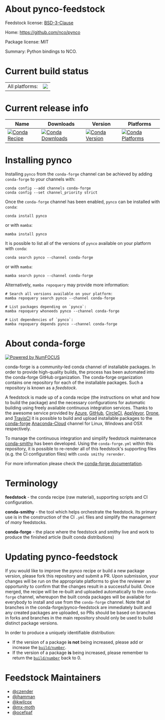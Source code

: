 About pynco-feedstock
=====================

Feedstock license: [BSD-3-Clause](https://github.com/conda-forge/pynco-feedstock/blob/main/LICENSE.txt)

Home: https://github.com/nco/pynco

Package license: MIT

Summary: Python bindings to NCO.

Current build status
====================


<table><tr><td>All platforms:</td>
    <td>
      <a href="https://dev.azure.com/conda-forge/feedstock-builds/_build/latest?definitionId=4720&branchName=main">
        <img src="https://dev.azure.com/conda-forge/feedstock-builds/_apis/build/status/pynco-feedstock?branchName=main">
      </a>
    </td>
  </tr>
</table>

Current release info
====================

| Name | Downloads | Version | Platforms |
| --- | --- | --- | --- |
| [![Conda Recipe](https://img.shields.io/badge/recipe-pynco-green.svg)](https://anaconda.org/conda-forge/pynco) | [![Conda Downloads](https://img.shields.io/conda/dn/conda-forge/pynco.svg)](https://anaconda.org/conda-forge/pynco) | [![Conda Version](https://img.shields.io/conda/vn/conda-forge/pynco.svg)](https://anaconda.org/conda-forge/pynco) | [![Conda Platforms](https://img.shields.io/conda/pn/conda-forge/pynco.svg)](https://anaconda.org/conda-forge/pynco) |

Installing pynco
================

Installing `pynco` from the `conda-forge` channel can be achieved by adding `conda-forge` to your channels with:

```
conda config --add channels conda-forge
conda config --set channel_priority strict
```

Once the `conda-forge` channel has been enabled, `pynco` can be installed with `conda`:

```
conda install pynco
```

or with `mamba`:

```
mamba install pynco
```

It is possible to list all of the versions of `pynco` available on your platform with `conda`:

```
conda search pynco --channel conda-forge
```

or with `mamba`:

```
mamba search pynco --channel conda-forge
```

Alternatively, `mamba repoquery` may provide more information:

```
# Search all versions available on your platform:
mamba repoquery search pynco --channel conda-forge

# List packages depending on `pynco`:
mamba repoquery whoneeds pynco --channel conda-forge

# List dependencies of `pynco`:
mamba repoquery depends pynco --channel conda-forge
```


About conda-forge
=================

[![Powered by
NumFOCUS](https://img.shields.io/badge/powered%20by-NumFOCUS-orange.svg?style=flat&colorA=E1523D&colorB=007D8A)](https://numfocus.org)

conda-forge is a community-led conda channel of installable packages.
In order to provide high-quality builds, the process has been automated into the
conda-forge GitHub organization. The conda-forge organization contains one repository
for each of the installable packages. Such a repository is known as a *feedstock*.

A feedstock is made up of a conda recipe (the instructions on what and how to build
the package) and the necessary configurations for automatic building using freely
available continuous integration services. Thanks to the awesome service provided by
[Azure](https://azure.microsoft.com/en-us/services/devops/), [GitHub](https://github.com/),
[CircleCI](https://circleci.com/), [AppVeyor](https://www.appveyor.com/),
[Drone](https://cloud.drone.io/welcome), and [TravisCI](https://travis-ci.com/)
it is possible to build and upload installable packages to the
[conda-forge](https://anaconda.org/conda-forge) [Anaconda-Cloud](https://anaconda.org/)
channel for Linux, Windows and OSX respectively.

To manage the continuous integration and simplify feedstock maintenance
[conda-smithy](https://github.com/conda-forge/conda-smithy) has been developed.
Using the ``conda-forge.yml`` within this repository, it is possible to re-render all of
this feedstock's supporting files (e.g. the CI configuration files) with ``conda smithy rerender``.

For more information please check the [conda-forge documentation](https://conda-forge.org/docs/).

Terminology
===========

**feedstock** - the conda recipe (raw material), supporting scripts and CI configuration.

**conda-smithy** - the tool which helps orchestrate the feedstock.
                   Its primary use is in the construction of the CI ``.yml`` files
                   and simplify the management of *many* feedstocks.

**conda-forge** - the place where the feedstock and smithy live and work to
                  produce the finished article (built conda distributions)


Updating pynco-feedstock
========================

If you would like to improve the pynco recipe or build a new
package version, please fork this repository and submit a PR. Upon submission,
your changes will be run on the appropriate platforms to give the reviewer an
opportunity to confirm that the changes result in a successful build. Once
merged, the recipe will be re-built and uploaded automatically to the
`conda-forge` channel, whereupon the built conda packages will be available for
everybody to install and use from the `conda-forge` channel.
Note that all branches in the conda-forge/pynco-feedstock are
immediately built and any created packages are uploaded, so PRs should be based
on branches in forks and branches in the main repository should only be used to
build distinct package versions.

In order to produce a uniquely identifiable distribution:
 * If the version of a package **is not** being increased, please add or increase
   the [``build/number``](https://docs.conda.io/projects/conda-build/en/latest/resources/define-metadata.html#build-number-and-string).
 * If the version of a package **is** being increased, please remember to return
   the [``build/number``](https://docs.conda.io/projects/conda-build/en/latest/resources/define-metadata.html#build-number-and-string)
   back to 0.

Feedstock Maintainers
=====================

* [@czender](https://github.com/czender/)
* [@jhamman](https://github.com/jhamman/)
* [@kwilcox](https://github.com/kwilcox/)
* [@mx-moth](https://github.com/mx-moth/)
* [@ocefpaf](https://github.com/ocefpaf/)

